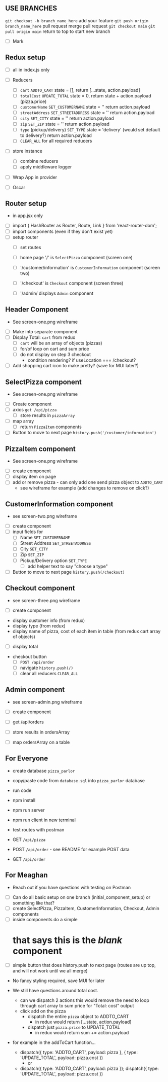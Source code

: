 ## USE BRANCHES

`git checkout -b branch_name_here`
add your feature
`git push origin branch_name_here`
pull request
merge pull request
`git checkout main`
`git pull origin main`
return to top to start new branch

- [ ] Mark
## Redux setup
- [ ] all in index.js only
- [ ] Reducers
    - [ ] `cart` `ADDTO_CART` state = [], return [...state, action.payload]
    - [ ] `totalCost` `UPDATE_TOTAL` state = 0, return state + action.payload (pizza.price) 
    - [ ] `customerName` `SET_CUSTOMERNAME` state = '' return action.payload
    - [ ] `streetAddress` `SET_STREETADDRESS` state = '' return action.payload
    - [ ] `city` `SET_CITY` state = '' return action.payload
    - [ ] `zip` `SET_ZIP` state = '' return action.payload
    - [ ] `type` (pickup/delivery) `SET_TYPE` state = 'delivery' (would set default to delivery?) return action.payload
    - [ ] `CLEAR_ALL` for all required reducers
- [ ] store instance
    - [ ] combine reducers
    - [ ] apply middleware logger
- [ ] Wrap App in provider

- [ ] Oscar
## Router setup
 - in app.jsx only
 - [ ] import { HashRouter as Router, Route, Link } from 'react-router-dom';
 - [ ] import components (even if they don't exist yet)
 - [ ] setup router
    - [ ] set routes
    - [ ] home page '/' is `SelectPizza` component (screen one)
    - [ ] '/customer/information' is `CustomerInformation` component (screen two)
    - [ ] '/checkout' is `Checkout` component (screen three)
    - [ ] '/admin/ displays `Admin` component


## Header Component
- See screen-one.png wireframe
- [ ] Make into separate component
- [ ] Display Total: `cart` from redux
    - [ ] `cart` will be an array of objects (pizzas)
    - [ ] for/of loop on cart and sum price
    - [ ] do not display on step 3 checkout
        - condition rendering? if useLocation === /checkout?
- [ ] Add shopping cart icon to make pretty? (save for MUI later?)

## SelectPizza component
- See screen-one.png wireframe
- [ ] Create component
- [ ] axios `get /api/pizza`
    - [ ] store results in `pizzaArray`
- [ ] map array 
    - [ ] return `PizzaItem` components
- [ ] Button to move to next page `history.push('/customer/information')`

 ## PizzaItem component
 - See screen-one.png wireframe
 - [ ] create component   
 - [ ] display item on page
 - [ ] add or remove pizza - can only add one send pizza object to `ADDTO_CART`
    - see wireframe for example (add changes to remove on click?)

## CustomerInformation component
- see screen-two.png wireframe
- [ ] create component
- [ ] input fields for 
    - [ ] Name `SET_CUSTOMERNAME`
    - [ ] Street Address `SET_STREETADDRESS`
    - [ ] City `SET_CITY`
    - [ ] Zip `SET_ZIP`
    - [ ] Pickup/Delivery option `SET_TYPE`
        - [ ] add helper text to say "choose a type"
- [ ] Button to move to next page `history.push(/checkout)` 

## Checkout component
- see screen-three.png wireframe
- [ ] create component
- display customer info (from redux)
- display type (from redux)
- display name of pizza, cost of each item in table (from redux cart array of objects)
- [ ] display total
- checkout button
    - [ ] `POST /api/order`
    - [ ] navigate `history.push(/)`
    - [ ] clear all reducers `CLEAR_ALL`

## Admin component
- see screen-admin.png wireframe
- [ ] create component
- [ ] get /api/orders
- [ ] store results in ordersArray
- [ ] map ordersArray on a table


## For Everyone
- create database `pizza_parlor`
- copy/paste code from `database.sql` into `pizza_parlor` database
- run code

- npm install
- npm run server
- npm run client in new terminal

- test routes with postman
- GET `/api/pizza`
- POST `/api/order` - see README for example POST data
- GET `/api/order`

## For Meaghan
- Reach out if you have questions with testing on Postman

- [ ] Can do all basic setup on one branch (initial_component_setup) or something like that?
- [ ] create SelectPizza, PizzaItem, CustomerInformation, Checkout, Admin components
- [ ] inside components do a simple <h1> that says this is the _blank_ component
- [ ] simple button that does history.push to next page (routes are up top, and will not work until we all merge)

- No fancy styling required, save MUI for later

- We still have questions around total cost. 
    - can we dispatch 2 actions this would remove the need to loop through cart array to sum price for "Total: cost" output
    - click add on the pizza
        - dispatch the entire `pizza` object to ADDTO_CART
            - in redux would return [...state, action.payload]
        - dispatch just `pizza.price` to UPDATE_TOTAL
            - in redux would return sum += action.payload
- for example in the addToCart function...
    - dispatch({ type: 'ADDTO_CART', payload: pizza }, { type: 'UPDATE_TOTAL', payload: pizza.cost })
        - or
    - dispatch({ type: 'ADDTO_CART', payload: pizza });
      dispatch({ type: 'UPDATE_TOTAL', payload: pizza.cost })

    